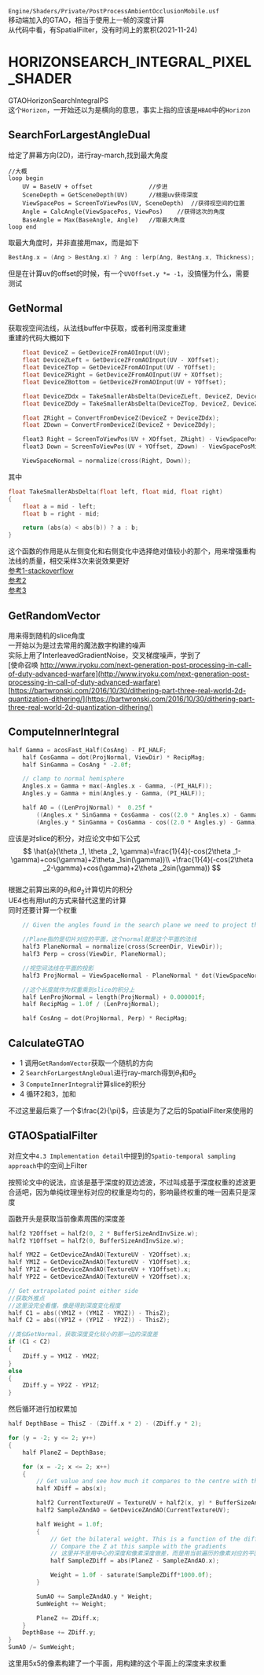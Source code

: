 <head>
    <script src="https://cdn.mathjax.org/mathjax/latest/MathJax.js?config=TeX-AMS-MML_HTMLorMML" type="text/javascript"></script>
    <script type="text/x-mathjax-config">
        MathJax.Hub.Config({
            tex2jax: {
            skipTags: ['script', 'noscript', 'style', 'textarea', 'pre'],
            inlineMath: [['$','$']],
            displayMath: [['$$','$$'], ['\\(', '\\)']]
            }
        });
    </script>
</head>  

`Engine/Shaders/Private/PostProcessAmbientOcclusionMobile.usf`  
移动端加入的GTAO，相当于使用上一帧的深度计算  
从代码中看，有SpatialFilter，没有时间上的累积(2021-11-24)   
# HORIZONSEARCH_INTEGRAL_PIXEL_SHADER
GTAOHorizonSearchIntegralPS  
这个`Horizon`，一开始还以为是横向的意思，事实上指的应该是`HBAO`中的`Horizon`  
## SearchForLargestAngleDual
给定了屏幕方向(2D)，进行ray-march,找到最大角度   
```
//大概
loop begin
    UV = BaseUV + offset                //步进
    SceneDepth = GetSceneDepth(UV)      //根据uv获得深度
    ViewSpacePos = ScreenToViewPos(UV, SceneDepth)  //获得视空间的位置
    Angle = CalcAngle(ViewSpacePos, ViewPos)    //获得这次的角度
    BaseAngle = Max(BaseAngle, Angle)   //取最大角度
loop end
```   
取最大角度时，并非直接用max，而是如下 
```cpp
BestAng.x = (Ang > BestAng.x) ? Ang : lerp(Ang, BestAng.x, Thickness);
```  
但是在计算uv的offset的时候，有一个`UVOffset.y *= -1`，没搞懂为什么，需要测试
## GetNormal
获取视空间法线，从法线buffer中获取，或者利用深度重建  
重建的代码大概如下  
```cpp
	float DeviceZ = GetDeviceZFromAOInput(UV);
	float DeviceZLeft = GetDeviceZFromAOInput(UV - XOffset);
	float DeviceZTop = GetDeviceZFromAOInput(UV - YOffset);
	float DeviceZRight = GetDeviceZFromAOInput(UV + XOffset);
	float DeviceZBottom = GetDeviceZFromAOInput(UV + YOffset);

	float DeviceZDdx = TakeSmallerAbsDelta(DeviceZLeft, DeviceZ, DeviceZRight);
	float DeviceZDdy = TakeSmallerAbsDelta(DeviceZTop, DeviceZ, DeviceZBottom);

	float ZRight = ConvertFromDeviceZ(DeviceZ + DeviceZDdx);
	float ZDown = ConvertFromDeviceZ(DeviceZ + DeviceZDdy);

	float3 Right = ScreenToViewPos(UV + XOffset, ZRight) - ViewSpacePosMid;
	float3 Down = ScreenToViewPos(UV + YOffset, ZDown) - ViewSpacePosMid;

	ViewSpaceNormal = normalize(cross(Right, Down));
```  
其中
```cpp
float TakeSmallerAbsDelta(float left, float mid, float right)
{
	float a = mid - left;
	float b = right - mid;

	return (abs(a) < abs(b)) ? a : b;
}
```  
这个函数的作用是从左侧变化和右侧变化中选择绝对值较小的那个，用来增强重构法线的质量，相交采样3次来说效果更好  
[参考1-stackoverflow](https://stackoverflow.com/questions/37627254/how-to-reconstruct-normal-from-depth-without-artifacts-on-edge)  
[参考2](https://wickedengine.net/2019/09/22/improved-normal-reconstruction-from-depth/)    
[参考3](https://atyuwen.github.io/posts/normal-reconstruction/)  
## GetRandomVector
用来得到随机的slice角度  
一开始以为是过去常用的魔法数字构建的噪声   
实际上用了InterleavedGradientNoise，交叉梯度噪声，学到了  
[使命召唤 http://www.iryoku.com/next-generation-post-processing-in-call-of-duty-advanced-warfare](http://www.iryoku.com/next-generation-post-processing-in-call-of-duty-advanced-warfare)  
[https://bartwronski.com/2016/10/30/dithering-part-three-real-world-2d-quantization-dithering/](https://bartwronski.com/2016/10/30/dithering-part-three-real-world-2d-quantization-dithering/)  
## ComputeInnerIntegral  
```cpp
half Gamma = acosFast_Half(CosAng) - PI_HALF;
	half CosGamma = dot(ProjNormal, ViewDir) * RecipMag;
	half SinGamma = CosAng * -2.0f;

	// clamp to normal hemisphere 
	Angles.x = Gamma + max(-Angles.x - Gamma, -(PI_HALF));
	Angles.y = Gamma + min(Angles.y - Gamma, (PI_HALF));

	half AO = ((LenProjNormal) *  0.25f *
		((Angles.x * SinGamma + CosGamma - cos((2.0 * Angles.x) - Gamma)) +
		(Angles.y * SinGamma + CosGamma - cos((2.0 * Angles.y) - Gamma))));
```
应该是对slice的积分，对应论文中如下公式  
$$
\hat{a}(\theta _1, \theta _2, \gamma)=\frac{1}{4}(-cos(2\theta _1-\gamma)+cos(\gamma)+2\theta _1sin(\gamma))\\
+\frac{1}{4}(-cos(2\theta _2-\gamma)+cos(\gamma)+2\theta _2sin(\gamma))
$$   
根据之前算出来的$\theta_1$和$\theta_2$计算切片的积分  
UE4也有用lut的方式来替代这里的计算  
同时还要计算一个权重  
```cpp
	// Given the angles found in the search plane we need to project the View Space GBuffer Normal onto the plane defined by the search axis and the View Direction and perform the inner integrate

	//Plane指的是切片对应的平面，这个normal就是这个平面的法线
	half3 PlaneNormal = normalize(cross(ScreenDir, ViewDir));
	half3 Perp = cross(ViewDir, PlaneNormal);

	//视空间法线在平面的投影
	half3 ProjNormal = ViewSpaceNormal - PlaneNormal * dot(ViewSpaceNormal, PlaneNormal);

	//这个长度就作为权重乘到slice的积分上
	half LenProjNormal = length(ProjNormal) + 0.000001f;
	half RecipMag = 1.0f / (LenProjNormal);

	half CosAng = dot(ProjNormal, Perp) * RecipMag;
```




## CalculateGTAO
* 1 调用`GetRandomVector`获取一个随机的方向
* 2 `SearchForLargestAngleDual`进行ray-march得到$\theta_1$和$\theta_2$
* 3 `ComputeInnerIntegral`计算slice的积分
* 4 循环2和3，加和

不过这里最后乘了一个$\frac{2}{\pi}$，应该是为了之后的SpatialFilter来使用的

    
## GTAOSpatialFilter
对应文中`4.3 Implementation detail`中提到的`Spatio-temporal sampling approach`中的空间上Filter
   
按照论文中的说法，应该是基于深度的双边滤波，不过叫成基于深度权重的滤波更合适吧，因为单纯纹理坐标对应的权重是均匀的，影响最终权重的唯一因素只是深度  
  
函数开头是获取当前像素周围的深度差  
```cpp
half2 Y2Offset = half2(0, 2 * BufferSizeAndInvSize.w);
half2 Y1Offset = half2(0, BufferSizeAndInvSize.w);

half YM2Z = GetDeviceZAndAO(TextureUV - Y2Offset).x;
half YM1Z = GetDeviceZAndAO(TextureUV - Y1Offset).x;
half YP1Z = GetDeviceZAndAO(TextureUV + Y1Offset).x;
half YP2Z = GetDeviceZAndAO(TextureUV + Y2Offset).x;

// Get extrapolated point either side
//获取外推点
//这里没完全看懂，像是得到深度变化程度
half C1 = abs((YM1Z + (YM1Z - YM2Z)) - ThisZ);
half C2 = abs((YP1Z + (YP1Z - YP2Z)) - ThisZ);

//类似GetNormal，获取深度变化较小的那一边的深度差
if (C1 < C2)
{
	ZDiff.y = YM1Z - YM2Z;
}
else
{
	ZDiff.y = YP2Z - YP1Z;
}
```  
然后循环进行加权累加  
```cpp
half DepthBase = ThisZ - (ZDiff.x * 2) - (ZDiff.y * 2);

for (y = -2; y <= 2; y++)
{
	half PlaneZ = DepthBase;

	for (x = -2; x <= 2; x++)
	{
		// Get value and see how much it compares to the centre with the gradients
		half XDiff = abs(x);

		half2 CurrentTextureUV = TextureUV + half2(x, y) * BufferSizeAndInvSize.zw;
		half2 SampleZAndAO = GetDeviceZAndAO(CurrentTextureUV);

		half Weight = 1.0f;
		{
			// Get the bilateral weight. This is a function of the difference in height between the plane equation and the base depth
			// Compare the Z at this sample with the gradients 
			// 这里并不是用中心的深度和像素深度做差，而是用当前遍历的像素对应的平面的深度和原深度做差
			half SampleZDiff = abs(PlaneZ - SampleZAndAO.x);

			Weight = 1.0f - saturate(SampleZDiff*1000.0f);
		}

		SumAO += SampleZAndAO.y * Weight;
		SumWeight += Weight;

		PlaneZ += ZDiff.x;
	}
	DepthBase += ZDiff.y;
}
SumAO /= SumWeight;
```  
这里用5x5的像素构建了一个平面，用构建的这个平面上的深度来求权重  
